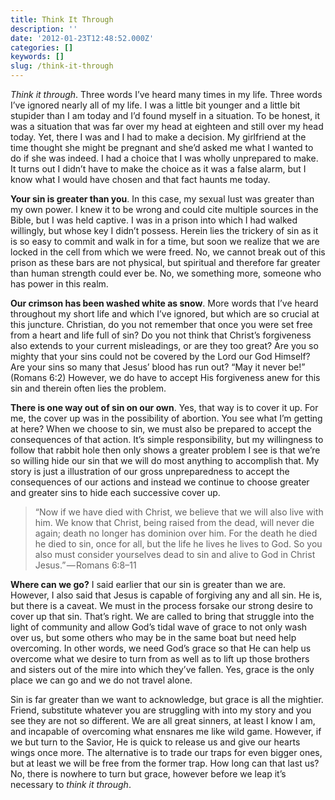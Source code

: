 ```yaml
---
title: Think It Through
description: ''
date: '2012-01-23T12:48:52.000Z'
categories: []
keywords: []
slug: /think-it-through
---
```


_Think it through_. Three words I’ve heard many times in my life. Three words I’ve ignored nearly all of my life. I was a little bit younger and a little bit stupider than I am today and I’d found myself in a situation. To be honest, it was a situation that was far over my head at eighteen and still over my head today. Yet, there I was and I had to make a decision. My girlfriend at the time thought she might be pregnant and she’d asked me what I wanted to do if she was indeed. I had a choice that I was wholly unprepared to make. It turns out I didn’t have to make the choice as it was a false alarm, but I know what I would have chosen and that fact haunts me today.

**Your sin is greater than you**. In this case, my sexual lust was greater than my own power. I knew it to be wrong and could cite multiple sources in the Bible, but I was held captive. I was in a prison into which I had walked willingly, but whose key I didn’t possess. Herein lies the trickery of sin as it is so easy to commit and walk in for a time, but soon we realize that we are locked in the cell from which we were freed. No, we cannot break out of this prison as these bars are not physical, but spiritual and therefore far greater than human strength could ever be. No, we something more, someone who has power in this realm.

**Our crimson has been washed white as snow**. More words that I’ve heard throughout my short life and which I’ve ignored, but which are so crucial at this juncture. Christian, do you not remember that once you were set free from a heart and life full of sin? Do you not think that Christ’s forgiveness also extends to your current misleadings, or are they too great? Are you so mighty that your sins could not be covered by the Lord our God Himself? Are your sins so many that Jesus’ blood has run out? “May it never be!” (Romans 6:2) However, we do have to accept His forgiveness anew for this sin and therein often lies the problem.

**There is one way out of sin on our own**. Yes, that way is to cover it up. For me, the cover up was in the possibility of abortion. You see what I’m getting at here? When we choose to sin, we must also be prepared to accept the consequences of that action. It’s simple responsibility, but my willingness to follow that rabbit hole then only shows a greater problem I see is that we’re so willing hide our sin that we will do most anything to accomplish that. My story is just a illustration of our gross unpreparedness to accept the consequences of our actions and instead we continue to choose greater and greater sins to hide each successive cover up.

> “Now if we have died with Christ, we believe that we will also live with him. We know that Christ, being raised from the dead, will never die again; death no longer has dominion over him. For the death he died he died to sin, once for all, but the life he lives he lives to God. So you also must consider yourselves dead to sin and alive to God in Christ Jesus.” — Romans 6:8–11

**Where can we go?** I said earlier that our sin is greater than we are. However, I also said that Jesus is capable of forgiving any and all sin. He is, but there is a caveat. We must in the process forsake our strong desire to cover up that sin. That’s right. We are called to bring that struggle into the light of community and allow God’s tidal wave of grace to not only wash over us, but some others who may be in the same boat but need help overcoming. In other words, we need God’s grace so that He can help us overcome what we desire to turn from as well as to lift up those brothers and sisters out of the mire into which they’ve fallen. Yes, grace is the only place we can go and we do not travel alone.

Sin is far greater than we want to acknowledge, but grace is all the mightier. Friend, substitute whatever you are struggling with into my story and you see they are not so different. We are all great sinners, at least I know I am, and incapable of overcoming what ensnares me like wild game. However, if we but turn to the Savior, He is quick to release us and give our hearts wings once more. The alternative is to trade our traps for even bigger ones, but at least we will be free from the former trap. How long can that last us? No, there is nowhere to turn but grace, however before we leap it’s necessary to _think it through_.